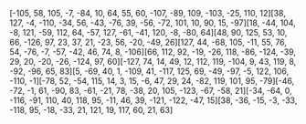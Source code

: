 [-105, 58, 105, -7, -84, 10, 64, 55, 60, -107, -89, 109, -103, -25, 110, 12][38, 127, -4, -110, -34, 56, -43, -76, 39, -56, -72, 101, 10, 90, 15, -97][18, -44, 104, -8, 121, -59, 112, 64, -57, 127, -61, -41, 120, -8, -80, 64][48, 90, 125, 53, 10, 66, -126, 97, 23, 37, 21, -23, 56, -20, -49, 26][127, 44, -68, 105, -11, 55, 76, 54, -76, -7, -57, -42, 46, 74, 8, -106][66, 112, 92, -19, -26, 118, -86, -124, -39, 29, 20, -20, -26, -124, 97, 60][-127, 74, 14, 49, 12, 112, 119, -104, 9, 43, 119, 8, -92, -96, 65, 83][5, -69, 40, 1, -109, 41, -117, 125, 69, -49, -97, -5, 122, 106, -110, -1][-78, 52, -54, 115, 14, 3, 15, -6, 47, 29, 24, -82, 119, 101, 95, -79][-46, -72, -1, 61, -90, 83, -61, -21, 78, -38, 20, 105, -123, -67, -58, 21][-34, -64, 0, -116, -91, 110, 40, 118, 95, -11, 46, 39, -121, -122, -47, 15][38, -36, -15, -3, -33, -118, 95, -18, -33, 21, 121, 19, 117, 60, 21, 63]